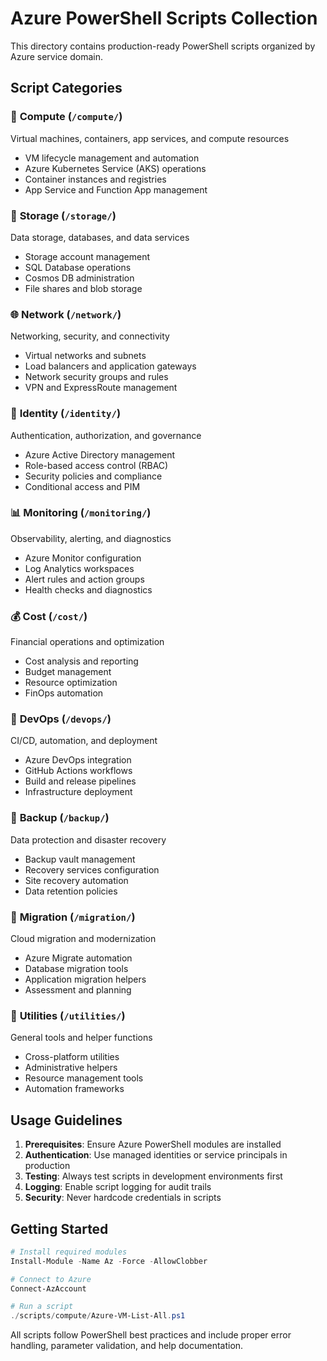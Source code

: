# Azure PowerShell Scripts Collection

This directory contains production-ready PowerShell scripts organized by Azure service domain.

## Script Categories

### 📱 **Compute** (`/compute/`)
Virtual machines, containers, app services, and compute resources
- VM lifecycle management and automation
- Azure Kubernetes Service (AKS) operations
- Container instances and registries
- App Service and Function App management

### 💾 **Storage** (`/storage/`)
Data storage, databases, and data services
- Storage account management
- SQL Database operations
- Cosmos DB administration
- File shares and blob storage

### 🌐 **Network** (`/network/`)
Networking, security, and connectivity
- Virtual networks and subnets
- Load balancers and application gateways
- Network security groups and rules
- VPN and ExpressRoute management

### 🔐 **Identity** (`/identity/`)
Authentication, authorization, and governance
- Azure Active Directory management
- Role-based access control (RBAC)
- Security policies and compliance
- Conditional access and PIM

### 📊 **Monitoring** (`/monitoring/`)
Observability, alerting, and diagnostics
- Azure Monitor configuration
- Log Analytics workspaces
- Alert rules and action groups
- Health checks and diagnostics

### 💰 **Cost** (`/cost/`)
Financial operations and optimization
- Cost analysis and reporting
- Budget management
- Resource optimization
- FinOps automation

### 🚀 **DevOps** (`/devops/`)
CI/CD, automation, and deployment
- Azure DevOps integration
- GitHub Actions workflows
- Build and release pipelines
- Infrastructure deployment

### 🔄 **Backup** (`/backup/`)
Data protection and disaster recovery
- Backup vault management
- Recovery services configuration
- Site recovery automation
- Data retention policies

### 🔄 **Migration** (`/migration/`)
Cloud migration and modernization
- Azure Migrate automation
- Database migration tools
- Application migration helpers
- Assessment and planning

### 🔧 **Utilities** (`/utilities/`)
General tools and helper functions
- Cross-platform utilities
- Administrative helpers
- Resource management tools
- Automation frameworks

## Usage Guidelines

1. **Prerequisites**: Ensure Azure PowerShell modules are installed
2. **Authentication**: Use managed identities or service principals in production
3. **Testing**: Always test scripts in development environments first
4. **Logging**: Enable script logging for audit trails
5. **Security**: Never hardcode credentials in scripts

## Getting Started

```powershell
# Install required modules
Install-Module -Name Az -Force -AllowClobber

# Connect to Azure
Connect-AzAccount

# Run a script
./scripts/compute/Azure-VM-List-All.ps1
```

All scripts follow PowerShell best practices and include proper error handling, parameter validation, and help documentation.